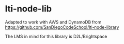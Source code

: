 # lti-node-lib
Adapted to work with AWS and DynamoDB from https://github.com/SanDiegoCodeSchool/lti-node-library

The LMS in mind for this library is D2L/Brightspace


